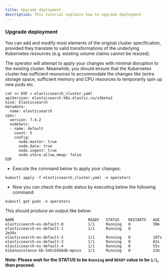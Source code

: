 ```yaml
---
title: Upgrade deployment
description: This tutorial explains how to upgrade deployment
---
```

### Upgrade deployment

You can add and modify most elements of the original cluster specification, provided they translate to valid transformations of the underlying Kubernetes resources (e.g. existing volume claims cannot be resized). 

The operator will attempt to apply your changes with minimal disruption to the existing cluster. Meanwhile, you should ensure that the Kubernetes cluster has sufficient resources to accommodate the changes like (extra storage space, sufficient memory and CPU resources to temporarily spin up new pods etc.

```execute
cat << EOF > elasticsearch_cluster.yaml
apiVersion: elasticsearch.k8s.elastic.co/v1beta1
kind: Elasticsearch
metadata:
  name: elasticsearch
spec:
  version: 7.4.2
  nodeSets:
  - name: default
    count: 5
    config:
      node.master: true
      node.data: true
      node.ingest: true
      node.store.allow_mmap: false
EOF
```

- Execute the command below to apply your changes:

```execute
kubectl apply -f elasticsearch_cluster.yaml -n operators
```

- Now you can check the pods status by executing below  the following command:

```execute
kubectl get pods -n operators
```

This should produce an output like below:

```
NAME                                 READY   STATUS    RESTARTS   AGE
elasticsearch-es-default-0           1/1     Running   0          30m
elasticsearch-es-default-1           1/1     Running   0          2m39s
elasticsearch-es-default-2           1/1     Running   0          107s
elasticsearch-es-default-3           1/1     Running   0          83s
elasticsearch-es-default-4           1/1     Running   0          55s
kibanainstance-kb-545cb5b6d6-mpvzx   1/1     Running   0          22m
```

**Note: Please wait for the STATUS to be `Running` and `READY` value to be `1/1`, then proceed.**
